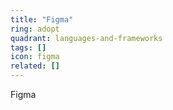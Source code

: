 ```yaml
---
title: "Figma"
ring: adopt
quadrant: languages-and-frameworks
tags: []
icon: figma
related: []
---
```


Figma
